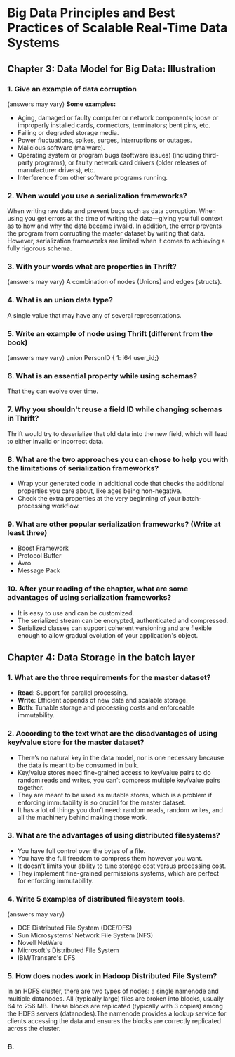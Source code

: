 # Big Data Principles and Best Practices of Scalable Real-Time Data Systems
 
## Chapter 3: Data Model for Big Data: Illustration

### 1. Give an example of data corruption 
(answers may vary)
**Some examples:**
- Aging, damaged or faulty computer or network components; loose or improperly installed cards, connectors, terminators; bent pins, etc.
- Failing or degraded storage media.
- Power fluctuations, spikes, surges, interruptions or outages.
- Malicious software (malware).
- Operating system or program bugs (software issues) (including third-party programs), or faulty network card drivers (older releases of manufacturer drivers), etc.
- Interference from other software programs running.

### 2. When would you use a serialization frameworks?
When writing raw data and prevent bugs such as data corruption. When using you get errors at the time of writing the data—giving you full context as to how and why the data became invalid. In addition, the error prevents the program from corrupting the master dataset
by writing that data. However, serialization frameworks are limited when it comes to achieving a fully rigorous schema.

### 3. With your words what are properties in Thrift?
(answers may vary)
A combination of nodes (Unions) and edges (structs).

### 4. What is an union data type?
A single value that may have any of several representations. 

### 5. Write an example of node using Thrift (different from the book)
(answers may vary)
union PersonID { 1: i64 user_id;}

### 6. What is an essential property while using schemas?  
That they can evolve over time.

### 7. Why you shouldn't reuse a field ID while changing schemas in Thrift?
Thrift would try to deserialize that old data into the new field, which will lead to either invalid or incorrect data. 

### 8. What are the two approaches you can chose to help you with the limitations of serialization frameworks?
- Wrap your generated code in additional code that checks the additional properties you care about, like ages being non-negative. 
- Check the extra properties at the very  beginning of your batch-processing workflow.

### 9. What are other popular serialization frameworks? (Write at least three)
- Boost Framework
- Protocol Buffer
- Avro
- Message Pack

### 10. After your reading of the chapter, what are some advantages of using serialization frameworks?
- It is easy to use and can be customized.
- The serialized stream can be encrypted, authenticated and compressed.
- Serialized classes can support coherent versioning and are flexible enough to allow gradual evolution of your application's object.

## Chapter 4: Data Storage in the batch layer

### 1. What are the three requirements for the master dataset?
- **Read**: Support for parallel processing.
- **Write**: Efficient appends of new data and scalable storage.
- **Both**: Tunable storage and processing costs and enforceable immutability.

### 2. According to the text what are the disadvantages of using key/value store for the master dataset?
- There’s no natural key in the data model, nor is one necessary because the data is meant to be consumed in bulk.
- Key/value stores need fine-grained access to key/value pairs to do random reads and writes, you can’t compress multiple key/value pairs together.
- They are meant to be used  as mutable stores, which is a problem if enforcing immutability is so crucial for the  master dataset.
- It has a lot of things you don’t need: random reads, random writes, and all the machinery behind making those work.

### 3. What are the advantages of using distributed filesystems?
- You have full control over the bytes of a file.
- You have the full freedom to compress them however you want. 
- It doesn't limits your ability to  tune storage cost versus processing cost.
- They implement fine-grained permissions systems, which are perfect for enforcing immutability.

### 4. Write 5 examples of distributed filesystem tools.
(answers may vary)
- DCE Distributed File System (DCE/DFS)
- Sun Microsystems' Network File System (NFS)
- Novell NetWare
- Microsoft's Distributed File System
- IBM/Transarc's DFS

### 5. How does nodes work in Hadoop Distributed File System?
In an HDFS cluster, there are two types of nodes: a single namenode and multiple datanodes. All (typically large) files are broken
into blocks, usually 64 to 256 MB. These blocks are replicated (typically with 3 copies) among the HDFS servers (datanodes).The namenode provides a lookup service for clients accessing the data and ensures the blocks are correctly replicated across the cluster.

### 6. 
